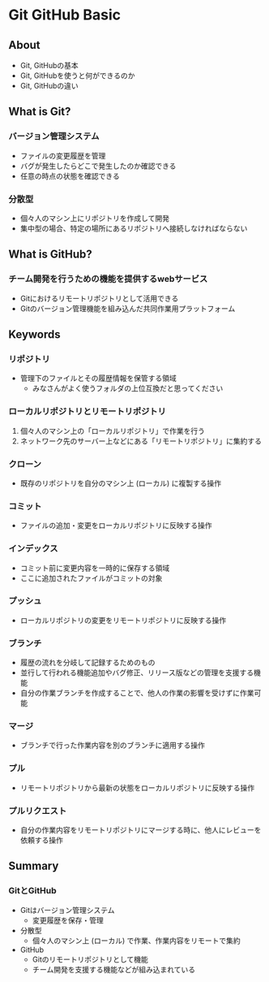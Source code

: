 # Git GitHub Basic

## About
- Git, GitHubの基本
- Git, GitHubを使うと何ができるのか
- Git, GitHubの違い

## What is Git?
### バージョン管理システム
- ファイルの変更履歴を管理
- バグが発生したらどこで発生したのか確認できる
- 任意の時点の状態を確認できる
### 分散型
- 個々人のマシン上にリポジトリを作成して開発
- 集中型の場合、特定の場所にあるリポジトリへ接続しなければならない

## What is GitHub?
### チーム開発を行うための機能を提供するwebサービス
- Gitにおけるリモートリポジトリとして活用できる
- Gitのバージョン管理機能を組み込んだ共同作業用プラットフォーム

## Keywords
### リポジトリ
- 管理下のファイルとその履歴情報を保管する領域
    - みなさんがよく使うフォルダの上位互換だと思ってください
### ローカルリポジトリとリモートリポジトリ
1. 個々人のマシン上の「ローカルリポジトリ」で作業を行う
2. ネットワーク先のサーバー上などにある「リモートリポジトリ」に集約する
### クローン
- 既存のリポジトリを自分のマシン上 (ローカル) に複製する操作
### コミット
- ファイルの追加・変更をローカルリポジトリに反映する操作
### インデックス
- コミット前に変更内容を一時的に保存する領域
- ここに追加されたファイルがコミットの対象
### プッシュ
- ローカルリポジトリの変更をリモートリポジトリに反映する操作
### ブランチ
- 履歴の流れを分岐して記録するためのもの
- 並行して行われる機能追加やバグ修正、リリース版などの管理を支援する機能
- 自分の作業ブランチを作成することで、他人の作業の影響を受けずに作業可能
### マージ
- ブランチで行った作業内容を別のブランチに適用する操作
### プル
- リモートリポジトリから最新の状態をローカルリポジトリに反映する操作
### プルリクエスト
- 自分の作業内容をリモートリポジトリにマージする時に、他人にレビューを依頼する操作

## Summary
### GitとGitHub
- Gitはバージョン管理システム
    - 変更履歴を保存・管理
- 分散型
    - 個々人のマシン上 (ローカル) で作業、作業内容をリモートで集約
- GitHub
    - Gitのリモートリポジトリとして機能
    - チーム開発を支援する機能などが組み込まれている
